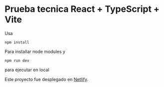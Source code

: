 # Prueba tecnica React + TypeScript + Vite
Usa

```
npm install 
```
Para installar node modules y

```
npm run dev 
```
para ejecutar en local


Este proyecto fue desplegado en [Netlify](https://prueba1tecnicaisrael.netlify.app).
